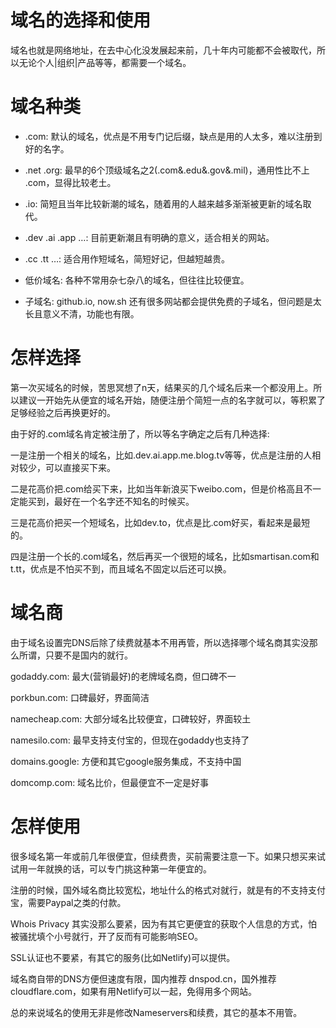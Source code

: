 # 域名的选择和使用
域名也就是网络地址，在去中心化没发展起来前，几十年内可能都不会被取代，所以无论个人|组织|产品等等，都需要一个域名。

# 域名种类
* .com: 默认的域名，优点是不用专门记后缀，缺点是用的人太多，难以注册到好的名字。

* .net .org: 最早的6个顶级域名之2(.com&.edu&.gov&.mil)，通用性比不上 .com，显得比较老土。

* .io: 简短且当年比较新潮的域名，随着用的人越来越多渐渐被更新的域名取代。

* .dev .ai .app …: 目前更新潮且有明确的意义，适合相关的网站。

* .cc .tt …: 适合用作短域名，简短好记，但越短越贵。

* 低价域名: 各种不常用杂七杂八的域名，但往往比较便宜。

* 子域名: github.io, now.sh 还有很多网站都会提供免费的子域名，但问题是太长且意义不清，功能也有限。


# 怎样选择
第一次买域名的时候，苦思冥想了n天，结果买的几个域名后来一个都没用上。所以建议一开始先从便宜的域名开始，随便注册个简短一点的名字就可以，等积累了足够经验之后再换更好的。

由于好的.com域名肯定被注册了，所以等名字确定之后有几种选择:

一是注册一个相关的域名，比如.dev.ai.app.me.blog.tv等等，优点是注册的人相对较少，可以直接买下来。

二是花高价把.com给买下来，比如当年新浪买下weibo.com，但是价格高且不一定能买到，最好在一个名字还不知名的时候买。

三是花高价把买一个短域名，比如dev.to，优点是比.com好买，看起来是最短的。

四是注册一个长的.com域名，然后再买一个很短的域名，比如smartisan.com和t.tt，优点是不怕买不到，而且域名不固定以后还可以换。

# 域名商
由于域名设置完DNS后除了续费就基本不用再管，所以选择哪个域名商其实没那么所谓，只要不是国内的就行。

godaddy.com: 最大(营销最好)的老牌域名商，但口碑不一

porkbun.com: 口碑最好，界面简洁

namecheap.com: 大部分域名比较便宜，口碑较好，界面较土

namesilo.com: 最早支持支付宝的，但现在godaddy也支持了

domains.google: 方便和其它google服务集成，不支持中国

domcomp.com: 域名比价，但最便宜不一定是好事


# 怎样使用
很多域名第一年或前几年很便宜，但续费贵，买前需要注意一下。如果只想买来试试用一年就换的话，可以专门挑这种第一年便宜的。

注册的时候，国外域名商比较宽松，地址什么的格式对就行，就是有的不支持支付宝，需要Paypal之类的付款。

Whois Privacy 其实没那么要紧，因为有其它更便宜的获取个人信息的方式，怕被骚扰填个小号就行，开了反而有可能影响SEO。

SSL认证也不要紧，有其它的服务(比如Netlify)可以提供。

域名商自带的DNS方便但速度有限，国内推荐 dnspod.cn，国外推荐 cloudflare.com，如果有用Netlify可以一起，免得用多个网站。

总的来说域名的使用无非是修改Nameservers和续费，其它的基本不用管。
